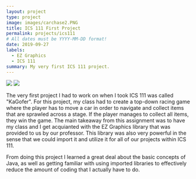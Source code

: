 ```yaml
---
layout: project
type: project
image: images/carchase2.PNG
title: ICS 111 First Project
permalink: projects/ics111
# All dates must be YYYY-MM-DD format!
date: 2019-09-27
labels:
  - EZ Graphics
  - ICS 111
summary: My very first ICS 111 project.
---
```


<img class="ui image" src="{{ site.baseurl }}/images/carchase.PNG">

<img class="ui image" src="{{ site.baseurl }}/images/carchase2.PNG">

The very first project I had to work on when I took ICS 111 was called "KaGofer". For this project, my class had to create a top-down racing game where the player has to move a car in order to navigate and collect items that are sprawled across a stage. If the player manages to collect all items, they win the game. The main takeaway from this assignment was to have my class and I get acquianted with the EZ Graphics library that was provided to us by our professor. This library was also very powerful in the sense that we could import it and utilize it for all of our projects within ICS 111. 

From doing this project I learned a great deal about the basic concepts of Java, as well as getting familiar with using imported libraries to effectively reduce the amount of coding that I actually have to do. 

